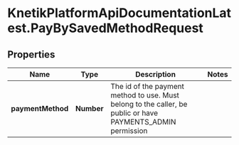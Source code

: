 # KnetikPlatformApiDocumentationLatest.PayBySavedMethodRequest

## Properties
Name | Type | Description | Notes
------------ | ------------- | ------------- | -------------
**paymentMethod** | **Number** | The id of the payment method to use. Must belong to the caller, be public or have PAYMENTS_ADMIN permission | 



